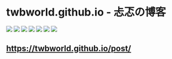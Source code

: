 
twbworld.github.io - 忐忑の博客
=================


[![](https://github.com/twbworld/twbworld.GitHub.io/workflows/ci/badge.svg?branch=master)](https://github.com/twbworld/twbworld.GitHub.io/actions)
[![](https://img.shields.io/github/tag/twbworld/twbworld.GitHub.io?logo=github)](https://github.com/twbworld/twbworld.GitHub.io)
![](https://img.shields.io/badge/language-Js/Html/Markdown-orange)
[![](https://img.shields.io/badge/blog-twbworld.github.io-blue)](https://twbworld.github.io)
[![](https://img.shields.io/badge/powered-hugo-ff4088?logo=hugo)](https://github.com/gohugoio/hugo)
[![](https://img.shields.io/badge/theme-wowchemy-00d1b2?logo=github)](https://github.com/wowchemy/wowchemy-hugo-modules)
[![](https://img.shields.io/badge/fork-starter%20academic-00d1b2?logo=github)](https://github.com/wowchemy/starter-academic)


## <https://twbworld.github.io/post/>
